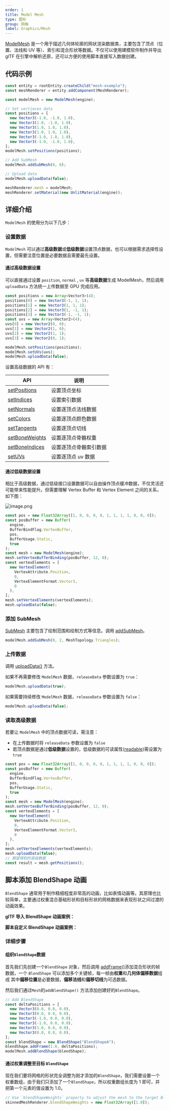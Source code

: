 ```yaml
---
order: 1
title: Model Mesh
type: 图形
group: 网格
label: Graphics/Mesh
---
```


[ModelMesh](/apis/core/#ModelMesh) 是一个用于描述几何体轮廓的网状渲染数据类，主要包含了顶点（位置、法线和 UV 等）、索引和混合形状等数据。不仅可以使用建模软件制作并导出 glTF 在引擎中解析还原，还可以方便的使用脚本直接写入数据创建。

<playground src="obj-loader.ts"></playground>

## 代码示例

```typescript
const entity = rootEntity.createChild("mesh-example");
const meshRenderer = entity.addComponent(MeshRenderer);

const modelMesh = new ModelMesh(engine);

// Set vertieces data
const positions = [
  new Vector3(-1.0, -1.0, 1.0),
  new Vector3(1.0, -1.0, 1.0),
  new Vector3(1.0, 1.0, 1.0),
  new Vector3(1.0, 1.0, 1.0),
  new Vector3(-1.0, 1.0, 1.0),
  new Vector3(-1.0, -1.0, 1.0),
];
modelMesh.setPositions(positions);

// Add SubMesh
modelMesh.addSubMesh(0, 6);

// Upload data
modelMesh.uploadData(false);

meshRenderer.mesh = modelMesh;
meshRenderer.setMaterial(new UnlitMaterial(engine));
```

## 详细介绍

`ModelMesh` 的使用分为以下几步：

### **设置数据**

`ModelMesh` 可以通过**高级数据**或**低级数据**设置顶点数据，也可以根据需求选择性设置，但需要注意位置是必要数据且需要最先设置。

#### 通过高级数据设置

可以直接通过设置 `position`, `normal` , `uv` 等**高级数据**生成 ModelMesh，然后调用 `uploadData` 方法统一上传数据至 GPU 完成应用。

```typescript
const positions = new Array<Vector3>(4);
positions[0] = new Vector3(-1, 1, 1);
positions[1] = new Vector3(1, 1, 1);
positions[2] = new Vector3(1, -1, 1);
positions[3] = new Vector3(-1, -1, 1);
const uvs = new Array<Vector2>(4);
uvs[0] = new Vector2(0, 0);
uvs[1] = new Vector2(1, 0);
uvs[2] = new Vector2(1, 1);
uvs[3] = new Vector2(0, 1);

modelMesh.setPositions(positions);
modelMesh.setUVs(uvs);
modelMesh.uploadData(false);
```

设置高级数据的 API 有：

| API                                                   | 说明                   |
| ----------------------------------------------------- | ---------------------- |
| [setPositions](/apis/core/#ModelMesh-setPositions)     | 设置顶点坐标           |
| [setIndices](/apis/core/#ModelMesh-setIndices)         | 设置索引数据           |
| [setNormals](/apis/core/#ModelMesh-setNormals)         | 设置逐顶点法线数据     |
| [setColors](/apis/core/#ModelMesh-setColors)           | 设置逐顶点颜色数据     |
| [setTangents](/apis/core/#ModelMesh-setTangents)       | 设置逐顶点切线         |
| [setBoneWeights](/apis/core/#ModelMesh-setBoneWeights) | 设置逐顶点骨骼权重     |
| [setBoneIndices](/apis/core/#ModelMesh-setBoneIndices) | 设置逐顶点骨骼索引数据 |
| [setUVs](/apis/core/#ModelMesh-setUVs)                 | 设置逐顶点 uv 数据     |

#### 通过低级数据设置

相比于高级数据，通过低级接口设置数据可以自由操作顶点缓冲数据，不仅灵活还可能带来性能提升。但需要理解 Vertex Buffer 和 Vertex Element 之间的关系，如下图：

![image.png](https://mdn.alipayobjects.com/huamei_jvf0dp/afts/img/A*68IjSo2kwUAAAAAAAAAAAAAADleLAQ/original)

```typescript
const pos = new Float32Array([1, 0, 0, 0, 0, 1, 1, 1, 1, 0, 0, 0]);
const posBuffer = new Buffer(
  engine,
  BufferBindFlag.VertexBuffer,
  pos,
  BufferUsage.Static,
  true
);
const mesh = new ModelMesh(engine);
mesh.setVertexBufferBinding(posBuffer, 12, 0);
const vertexElements = [
  new VertexElement(
    VertexAttribute.Position,
    0,
    VertexElementFormat.Vector3,
    0
  ),
];
mesh.setVertexElements(vertexElements);
mesh.uploadData(false);
```

### **添加 SubMesh**

[SubMesh](/apis/core/#SubMesh) 主要包含了绘制范围和绘制方式等信息。调用 [addSubMesh](/apis/core/#ModelMesh-addSubMesh)。

```typescript
modelMesh.addSubMesh(0, 2, MeshTopology.Triangles);
```

### **上传数据**

调用 [uploadData()](/apis/core/#ModelMesh-uploadData) 方法。

如果不再需要修改 `ModelMesh` 数据，`releaseData` 参数设置为 `true`：

```typescript
modelMesh.uploadData(true);
```

如果需要持续修改 `ModelMesh` 数据，`releaseData` 参数设置为 `false`：

```typescript
modelMesh.uploadData(false);
```

<playground src="model-mesh.ts"></playground>

### **读取高级数据**

若要让 `ModelMesh` 中的顶点数据可读，需注意：

- 在上传数据时将 `releaseData` 参数设置为 `false`
- 若顶点数据是通过**低级数据**设置的，低级数据的可读属性([readable](/apis/core/#Buffer-readable))需设置为 `true`

```typescript
const pos = new Float32Array([1, 0, 0, 0, 0, 1, 1, 1, 1, 0, 0, 0]);
const posBuffer = new Buffer(
  engine,
  BufferBindFlag.VertexBuffer,
  pos,
  BufferUsage.Static,
  true
);
const mesh = new ModelMesh(engine);
mesh.setVertexBufferBinding(posBuffer, 12, 0);
const vertexElements = [
  new VertexElement(
    VertexAttribute.Position,
    0,
    VertexElementFormat.Vector3,
    0
  ),
];
mesh.setVertexElements(vertexElements);
mesh.uploadData(false);
// 期望得到的高级数据
const result = mesh.getPositions();
```

## 脚本添加 BlendShape 动画

`BlendShape` 通常用于制作精细程度非常高的动画，比如表情动画等。其原理也比较简单，主要通过权重混合基础形状和目标形状的网格数据来表现形状之间过渡的动画效果。

**glTF 导入 BlendShape 动画案例：**
<playground src="skeleton-animation-blendShape.ts"></playground>

**脚本自定义 BlendShape 动画案例：**
<playground src="skeleton-animation-customBlendShape.ts"></playground>

### 详细步骤

#### **组织`BlendShape`数据**

首先我们先创建一个`BlendShape` 对象，然后调用 [addFrame()](/apis/core/#ModelMesh-addFrame)添加混合形状的帧数据，一个 `BlendShape` 可以添加多个关键帧，每一帧由**权重**和**几何体偏移数据**组成 其中**偏移位置**是必要数据，**偏移法线**和**偏移切线**为可选数据。

然后我们通过`Mesh`的`addBlendShape()` 方法添加创建好的`BlendShape`。

```typescript
// Add BlendShape
const deltaPositions = [
  new Vector3(0.0, 0.0, 0.0),
  new Vector3(0.0, 0.0, 0.0),
  new Vector3(-1.0, 0.0, 0.0),
  new Vector3(-1.0, 0.0, 0.0),
  new Vector3(1.0, 0.0, 0.0),
  new Vector3(0.0, 0.0, 0.0),
];
const blendShape = new BlendShape("BlendShapeA");
blendShape.addFrame(1.0, deltaPositions);
modelMesh.addBlendShape(blendShape);
```

#### **通过权重调整至目标 `BlendShape`**

现在我们要将网格的形状完全调整为刚才添加的`BlendShape`，我们需要设置一个权重数组，由于我们只添加了一个`BlendShape`，所以权重数组长度为 1 即可，并把第一个元素的值设置为 1.0。

```typescript
// Use `blendShapeWeights` property to adjust the mesh to the target BlendShape
skinnedMeshRenderer.blendShapeWeights = new Float32Array([1.0]);
```
